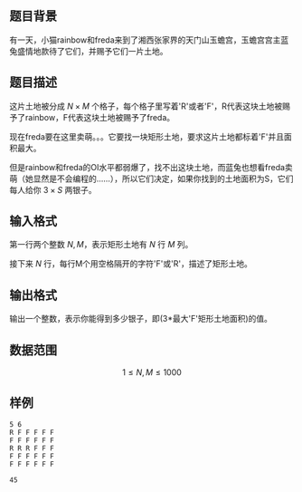 ## 题目背景

有一天，小猫rainbow和freda来到了湘西张家界的天门山玉蟾宫，玉蟾宫宫主蓝兔盛情地款待了它们，并赐予它们一片土地。

## 题目描述

这片土地被分成 $N \times M$ 个格子，每个格子里写着'R'或者'F'，R代表这块土地被赐予了rainbow，F代表这块土地被赐予了freda。

现在freda要在这里卖萌。。。它要找一块矩形土地，要求这片土地都标着'F'并且面积最大。

但是rainbow和freda的OI水平都弱爆了，找不出这块土地，而蓝兔也想看freda卖萌（她显然是不会编程的……），所以它们决定，如果你找到的土地面积为S，它们每人给你 $3 \times S$ 两银子。

## 输入格式

第一行两个整数 $N,M$，表示矩形土地有 $N$ 行 $M$ 列。

接下来 $N$ 行，每行M个用空格隔开的字符'F'或'R'，描述了矩形土地。

## 输出格式

输出一个整数，表示你能得到多少银子，即(3*最大'F'矩形土地面积)的值。

## 数据范围

$$1 \leq N,M \leq 1000$$


## 样例

```input1
5 6
R F F F F F
F F F F F F
R R R F F F
F F F F F F
F F F F F F
```

```output1
45
```


